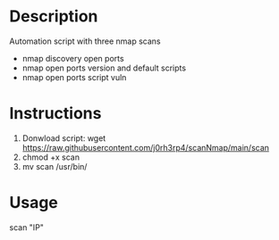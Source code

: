 # Description
Automation script with three nmap scans
- nmap discovery open ports
- nmap open ports version and default scripts
- nmap open ports script vuln

# Instructions
1. Donwload script:
   wget https://raw.githubusercontent.com/j0rh3rp4/scanNmap/main/scan
3. chmod +x scan
4. mv scan /usr/bin/

# Usage
scan "IP"
